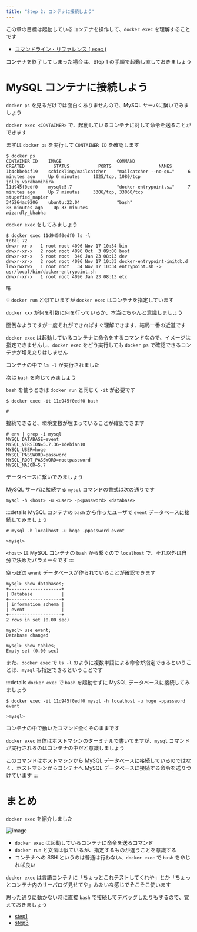 ```yaml
---
title: "Step 2: コンテナに接続しよう"
---
```


この章の目標は起動しているコンテナを操作して、`docker exec` を理解することです

- [コマンドライン・リファレンス ( exec )](http://docs.docker.jp/v19.03/engine/reference/commandline/exec.html)

コンテナを終了してしまった場合は、Step 1 の手順で起動し直しておきましょう

# MySQL コンテナに接続しよう
`docker ps` を見るだけでは面白くありませんので、MySQL サーバに繋いでみましょう

`docker exec <CONTAINER>` で、起動しているコンテナに対して命令を送ることができます

まずは `docker ps` を実行して `CONTAINER ID` を確認します

```
$ docker ps
CONTAINER ID    IMAGE                     COMMAND                    CREATED           STATUS           PORTS                  NAMES
1b4cbbeb4f19    schickling/mailcatcher    "mailcatcher --no-qu…"     6 minutes ago     Up 6 minutes     1025/tcp, 1080/tcp     jolly_varahamihira
11d945f0edf0    mysql:5.7                 "docker-entrypoint.s…"     7 minutes ago     Up 7 minutes     3306/tcp, 33060/tcp    stupefied_napier
345264ac9206    ubuntu:22.04              "bash"                     33 minutes ago    Up 33 minutes                           wizardly_bhabha
```

`docker exec` をしてみましょう

```
$ docker exec 11d945f0edf0 ls -l
total 72
drwxr-xr-x   1 root root 4096 Nov 17 10:34 bin
drwxr-xr-x   2 root root 4096 Oct  3 09:00 boot
drwxr-xr-x   5 root root  340 Jan 23 08:13 dev
drwxr-xr-x   2 root root 4096 Nov 17 10:33 docker-entrypoint-initdb.d
lrwxrwxrwx   1 root root   34 Nov 17 10:34 entrypoint.sh -> usr/local/bin/docker-entrypoint.sh
drwxr-xr-x   1 root root 4096 Jan 23 08:13 etc

略
```

:bulb: `docker run` と似ていますが `docker exec` はコンテナを指定しています

`docker xxx` が何を引数に何を行っているか、本当にちゃんと意識しましょう

面倒なようですが一度それができればすぐ理解できます、結局一番の近道です

`docker exec` は起動しているコンテナに命令をするコマンドなので、イメージは指定できませんし、`docker exec` をどう実行しても `docker ps` で確認できるコンテナが増えたりはしません

コンテナの中で `ls -l` が実行されました

次は `bash` を命じてみましょう

`bash` を使うときは `docker run` と同じく `-it` が必要です

```
$ docker exec -it 11d945f0edf0 bash

#
```

接続できると、環境変数が埋まっていることが確認できます

```
# env | grep -i mysql
MYSQL_DATABASE=event
MYSQL_VERSION=5.7.36-1debian10
MYSQL_USER=hoge
MYSQL_PASSWORD=password
MYSQL_ROOT_PASSWORD=rootpassword
MYSQL_MAJOR=5.7
```

データベースに繋いでみましょう

MySQL サーバに接続する `mysql` コマンドの書式は次の通りです

```
mysql -h <host> -u <user> -p<password> <database>
```

:::details MySQL コンテナの `bash` から作ったユーザで `event` データベースに接続してみましょう
```
# mysql -h localhost -u hoge -ppassword event

>mysql>
```

`<host>` は MySQL コンテナの `bash` から繋ぐので `localhost` で、それ以外は自分で決めたパラメータです
:::

空っぽの `event` データベースが作られていることが確認できます

```
mysql> show databases;
+--------------------+
| Database           |
+--------------------+
| information_schema |
| event              |
+--------------------+
2 rows in set (0.00 sec)

mysql> use event;
Database changed

mysql> show tables;
Empty set (0.00 sec)
```

また、`docker exec` で `ls -l` のように複数単語による命令が指定できるということは、`mysql` も指定できるということです

:::details `docker exec` で `bash` を起動せずに MySQL データベースに接続してみましょう
```
$ docker exec -it 11d945f0edf0 mysql -h localhost -u hoge -ppassword event

>mysql>
```

コンテナの中で動いたコマンド全くそのままです

`docker exec` 自体はホストマシンのターミナルで書いてますが、`mysql` コマンドが実行されるのはコンテナの中だと意識しましょう

このコマンドはホストマシンから MySQL データベースに接続しているのではなく、ホストマシンからコンテナへ MySQL データベースに接続する命令を送りつけています
:::

# まとめ
`docker exec` を紹介しました

![image](/images/slide/slide.009.jpeg)

- `docker exec` は起動しているコンテナに命令を送るコマンド
- `docker run` と文法は似ているが、指定するものが違うことを意識する
- コンテナへの SSH というのは普通は行わない、`docker exec` で `bash` を命じれば良い

`docker exec` は言語コンテナに「ちょっとこれテストしてくれや」とか「ちょっとコンテナ内のサーバログ見せてや」みたいな感じでそこそこ使います

思った通りに動かない時に直接 `bash` で接続してデバッグしたりもするので、覚えておきましょう

- [step1](./step1.md)
- [step3](./step3.md)

